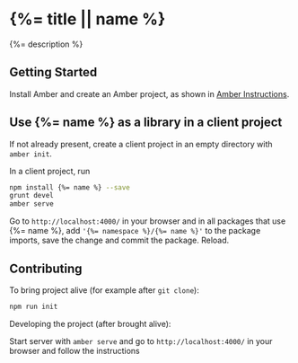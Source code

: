 # {%= title || name %}

{%= description %}

## Getting Started

Install Amber and create an Amber project,
as shown in [Amber Instructions](https://lolg.it/amber/amber#prerequisities).

## Use {%= name %} as a library in a client project

If not already present, create a client project
in an empty directory with `amber init`.

In a client project, run

```sh
npm install {%= name %} --save
grunt devel
amber serve
```

Go to `http://localhost:4000/` in your browser and
in all packages that use {%= name %},
add `'{%= namespace %}/{%= name %}'` to the package imports,
save the change and commit the package. Reload.

## Contributing

To bring project alive (for example after `git clone`):

```sh
npm run init
```

Developing the project (after brought alive):
 
Start server with `amber serve` and go to `http://localhost:4000/` in your browser and follow the instructions
